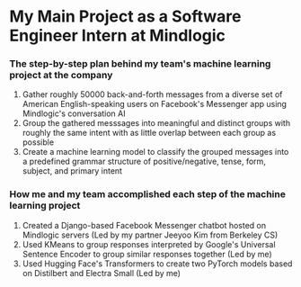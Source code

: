 # My Main Project as a Software Engineer Intern at Mindlogic

### The step-by-step plan behind my team's machine learning project at the company
1. Gather roughly 50000 back-and-forth messages from a diverse set of American English-speaking users on Facebook's Messenger app using Mindlogic's conversation AI
2. Group the gathered messsages into meaningful and distinct groups with roughly the same intent with as little overlap between each group as possible
3. Create a machine learning model to classify the grouped messages into a predefined grammar structure of positive/negative, tense, form, subject, and primary intent

### How me and my team accomplished each step of the machine learning project
1. Created a Django-based Facebook Messenger chatbot hosted on Mindlogic servers (Led by my partner Jeeyoo Kim from Berkeley CS)
2. Used KMeans to group responses interpreted by Google's Universal Sentence Encoder to group similar responses together (Led by me)
3. Used Hugging Face's Transformers to create two PyTorch models based on Distilbert and Electra Small (Led by me)